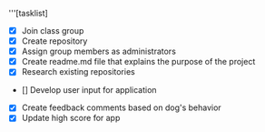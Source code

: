 '''[tasklist]
- [x] Join class group
- [x] Create repository
- [x] Assign group members as administrators
- [x] Create readme.md file that explains the purpose of the project
- [x] Research existing repositories
- [] Develop user input for application
- [x] Create feedback comments based on dog's behavior
- [x] Update high score for app
